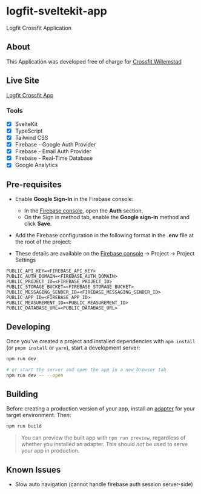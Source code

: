 # logfit-sveltekit-app

Logfit Crossfit Application

## About

This Application was developed free of charge for [Crossfit Willemstad](crossfitwillemstad.com)

## Live Site

[Logfit Crossfit App](https://logfitwillemstad.netlify.app)

### Tools

- [x] SvelteKit
- [x] TypeScript
- [x] Tailwind CSS
- [x] Firebase - Google Auth Provider
- [x] Firebase - Email Auth Provider
- [x] Firebase - Real-Time Database
- [x] Google Analytics

## Pre-requisites

- Enable **Google Sign-In** in the Firebase console:

  - In the [Firebase console](https://console.firebase.google.com/), open the **Auth** section.
  - On the Sign in method tab, enable the **Google sign-in** method and click **Save**.

- Add the Firebase configuration in the following format in the **.env** file at the root of the project:
- These details are available on the [Firebase console](https://console.firebase.google.com/) -> Project -> Project Settings

```
PUBLIC_API_KEY=<FIREBASE_API_KEY>
PUBLIC_AUTH_DOMAIN=<FIREBASE_AUTH_DOMAIN>
PUBLIC_PROJECT_ID=<FIREBASE_PROJECT_ID>
PUBLIC_STORAGE_BUCKET=<FIREBASE_STORAGE_BUCKET>
PUBLIC_MESSAGING_SENDER_ID=<FIREBASE_MESSAGING_SENDER_ID>
PUBLIC_APP_ID=<FIREBASE_APP_ID>
PUBLIC_MEASUREMENT_ID=<PUBLIC_MEASUREMENT_ID>
PUBLIC_DATABASE_URL=<PUBLIC_DATABASE_URL>
```

## Developing

Once you've created a project and installed dependencies with `npm install` (or `pnpm install` or `yarn`), start a development server:

```bash
npm run dev

# or start the server and open the app in a new browser tab
npm run dev -- --open
```

## Building

Before creating a production version of your app, install an [adapter](https://kit.svelte.dev/docs#adapters) for your target environment. Then:

```bash
npm run build
```

> You can preview the built app with `npm run preview`, regardless of whether you installed an adapter. This should _not_ be used to serve your app in production.

## Known Issues

- Slow auto navigation (cannot handle firebase auth session server-side)
